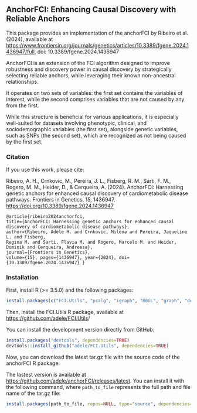 ## AnchorFCI: Enhancing Causal Discovery with Reliable Anchors

This package provides an implementation of the anchorFCI by Ribeiro et al. (2024), available at <https://www.frontiersin.org/journals/genetics/articles/10.3389/fgene.2024.1436947/full>, doi: 10.3389/fgene.2024.1436947

AnchorFCI is an extension of the FCI algorithm designed to improve robustness and discovery power in causal discovery by strategically selecting reliable anchors, while leveraging their known non-ancestral relationships.

It operates on two sets of variables: the first set contains the variables of interest, while the second comprises variables that are not caused by any from the first. 

While this structure is beneficial for various applications, it is especially well-suited for datasets involving phenotypic, clinical, and sociodemographic variables (the first set), alongside genetic variables, such as SNPs (the second set), which are recognized as not being caused by the first set.


### Citation

If you use this work, please cite:

Ribeiro, A. H., Crnkovic, M., Pereira, J. L., Fisberg, R. M., Sarti, 
F. M., Rogero, M. M., Heider, D., & Cerqueira, A. (2024). 
AnchorFCI: Harnessing genetic anchors for enhanced causal discovery of 
cardiometabolic disease pathways. Frontiers in Genetics, 15, 1436947. 
https://doi.org/10.3389/fgene.2024.1436947


```
@article{ribeiro2024anchorfci,
title={AnchorFCI: Harnessing genetic anchors for enhanced causal discovery of cardiometabolic disease pathways}, 
author={Ribeiro, Adèle H. and Crnkovic, Milena and Pereira, Jaqueline L. and Fisberg, 
Regina M. and Sarti, Flavia M. and Rogero, Marcelo M. and Heider, Dominik and Cerqueira, Andressa}, 
journal={Frontiers in Genetics}, 
volume={15}, pages={1436947}, year={2024}, doi={10.3389/fgene.2024.1436947} }
```

### Installation

First, install R (>= 3.5.0) and the following packages:
```r
install.packages(c("FCI.Utils", "pcalg", "igraph", "RBGL", "graph", "doFuture", "gtools", "MXM", "pscl", "DOT", "rsvg"), dependencies=TRUE)
```

Then, install the FCI.Utils R package, available at <https://github.com/adele/FCI.Utils>/

You can install the development version directly from GitHub:

``` r
install.packages("devtools", dependencies=TRUE)
devtools::install_github("adele/FCI.Utils", dependencies=TRUE)
```


Now, you can download the latest tar.gz file with the source code of the anchorFCI R package.

The lastest version is available at <https://github.com/adele/anchorFCI/releases/latest>. 
You can install it with the following command, where `path_to_file` represents the full path and file name of the tar.gz file:

``` r
install.packages(path_to_file, repos=NULL, type="source", dependencies=TRUE)
```


